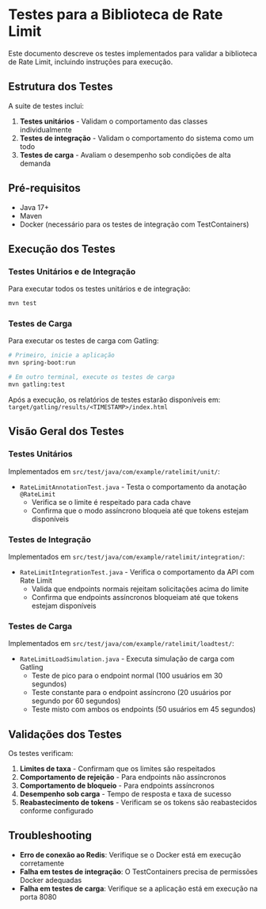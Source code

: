 # Testes para a Biblioteca de Rate Limit

Este documento descreve os testes implementados para validar a biblioteca de Rate Limit, incluindo instruções para execução.

## Estrutura dos Testes

A suite de testes inclui:

1. **Testes unitários** - Validam o comportamento das classes individualmente
2. **Testes de integração** - Validam o comportamento do sistema como um todo
3. **Testes de carga** - Avaliam o desempenho sob condições de alta demanda

## Pré-requisitos

* Java 17+
* Maven
* Docker (necessário para os testes de integração com TestContainers)

## Execução dos Testes

### Testes Unitários e de Integração

Para executar todos os testes unitários e de integração:

```bash
mvn test
```

### Testes de Carga

Para executar os testes de carga com Gatling:

```bash
# Primeiro, inicie a aplicação
mvn spring-boot:run

# Em outro terminal, execute os testes de carga
mvn gatling:test
```

Após a execução, os relatórios de testes estarão disponíveis em:
`target/gatling/results/<TIMESTAMP>/index.html`

## Visão Geral dos Testes

### Testes Unitários

Implementados em `src/test/java/com/example/ratelimit/unit/`:

* `RateLimitAnnotationTest.java` - Testa o comportamento da anotação `@RateLimit`
  - Verifica se o limite é respeitado para cada chave
  - Confirma que o modo assíncrono bloqueia até que tokens estejam disponíveis

### Testes de Integração

Implementados em `src/test/java/com/example/ratelimit/integration/`:

* `RateLimitIntegrationTest.java` - Verifica o comportamento da API com Rate Limit
  - Valida que endpoints normais rejeitam solicitações acima do limite
  - Confirma que endpoints assíncronos bloqueiam até que tokens estejam disponíveis

### Testes de Carga

Implementados em `src/test/java/com/example/ratelimit/loadtest/`:

* `RateLimitLoadSimulation.java` - Executa simulação de carga com Gatling
  - Teste de pico para o endpoint normal (100 usuários em 30 segundos)
  - Teste constante para o endpoint assíncrono (20 usuários por segundo por 60 segundos)
  - Teste misto com ambos os endpoints (50 usuários em 45 segundos)

## Validações dos Testes

Os testes verificam:

1. **Limites de taxa** - Confirmam que os limites são respeitados
2. **Comportamento de rejeição** - Para endpoints não assíncronos
3. **Comportamento de bloqueio** - Para endpoints assíncronos
4. **Desempenho sob carga** - Tempo de resposta e taxa de sucesso
5. **Reabastecimento de tokens** - Verificam se os tokens são reabastecidos conforme configurado

## Troubleshooting

* **Erro de conexão ao Redis**: Verifique se o Docker está em execução corretamente
* **Falha em testes de integração**: O TestContainers precisa de permissões Docker adequadas
* **Falha em testes de carga**: Verifique se a aplicação está em execução na porta 8080 